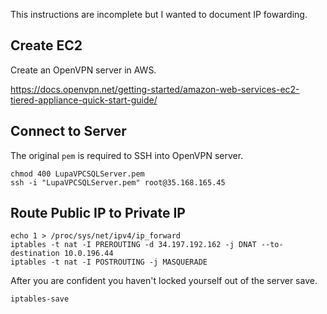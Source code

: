 This instructions are incomplete but I wanted to document IP fowarding.

## Create EC2

Create an OpenVPN server in AWS.

https://docs.openvpn.net/getting-started/amazon-web-services-ec2-tiered-appliance-quick-start-guide/

## Connect to Server

The original `pem` is required to SSH into OpenVPN server.

```
chmod 400 LupaVPCSQLServer.pem
ssh -i "LupaVPCSQLServer.pem" root@35.168.165.45
```

## Route Public IP to Private IP

```
echo 1 > /proc/sys/net/ipv4/ip_forward
iptables -t nat -I PREROUTING -d 34.197.192.162 -j DNAT --to-destination 10.0.196.44
iptables -t nat -I POSTROUTING -j MASQUERADE
```

After you are confident you haven't locked yourself out of the server save.

```
iptables-save
```
